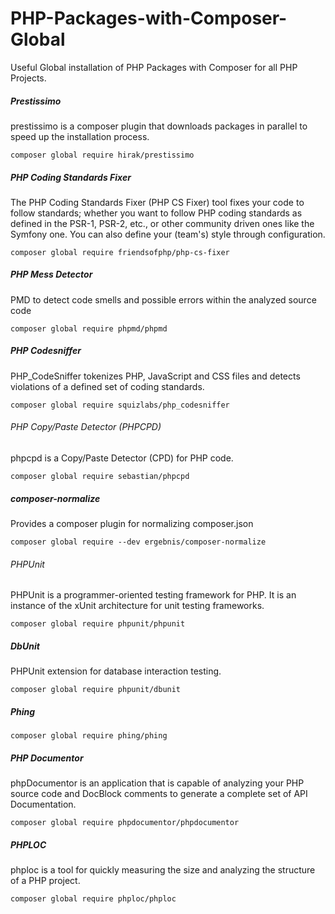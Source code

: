# PHP-Packages-with-Composer-Global
Useful Global installation of PHP Packages with Composer for all PHP Projects.

##### Prestissimo
prestissimo is a composer plugin that downloads packages in parallel to speed up the installation process.
```
composer global require hirak/prestissimo
```
##### PHP Coding Standards Fixer
The PHP Coding Standards Fixer (PHP CS Fixer) tool fixes your code to follow standards; whether you want to follow PHP coding standards as defined in the PSR-1, PSR-2, etc., or other community driven ones like the Symfony one. You can also define your (team's) style through configuration.
```
composer global require friendsofphp/php-cs-fixer
```
##### PHP Mess Detector 
PMD to detect code smells and possible errors within the analyzed source code
```
composer global require phpmd/phpmd
```
##### PHP Codesniffer
PHP_CodeSniffer tokenizes PHP, JavaScript and CSS files and detects violations of a defined set of coding standards.
```
composer global require squizlabs/php_codesniffer
```
###### PHP Copy/Paste Detector (PHPCPD)
phpcpd is a Copy/Paste Detector (CPD) for PHP code.
```
composer global require sebastian/phpcpd
```
##### composer-normalize
Provides a composer plugin for normalizing composer.json
```
composer global require --dev ergebnis/composer-normalize
```
###### PHPUnit
PHPUnit is a programmer-oriented testing framework for PHP. It is an instance of the xUnit architecture for unit testing frameworks.
```
composer global require phpunit/phpunit
```
##### DbUnit
PHPUnit extension for database interaction testing.
```
composer global require phpunit/dbunit
```
##### Phing
```
composer global require phing/phing
```
##### PHP Documentor
phpDocumentor is an application that is capable of analyzing your PHP source code and DocBlock comments to generate a complete set of API Documentation.
```
composer global require phpdocumentor/phpdocumentor
```
##### PHPLOC
phploc is a tool for quickly measuring the size and analyzing the structure of a PHP project.
```
composer global require phploc/phploc
```
